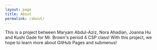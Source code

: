 ```yaml
---
layout: page
title: About
permalink: /about/
---
```


This is a project between Maryam Abdul-Aziz, Nora Ahadian, Joanna Hu and Kushi Gade for Mr. Brown's period 4 CSP class! With this project, we hope to learn more about GitHub Pages and submenus!
